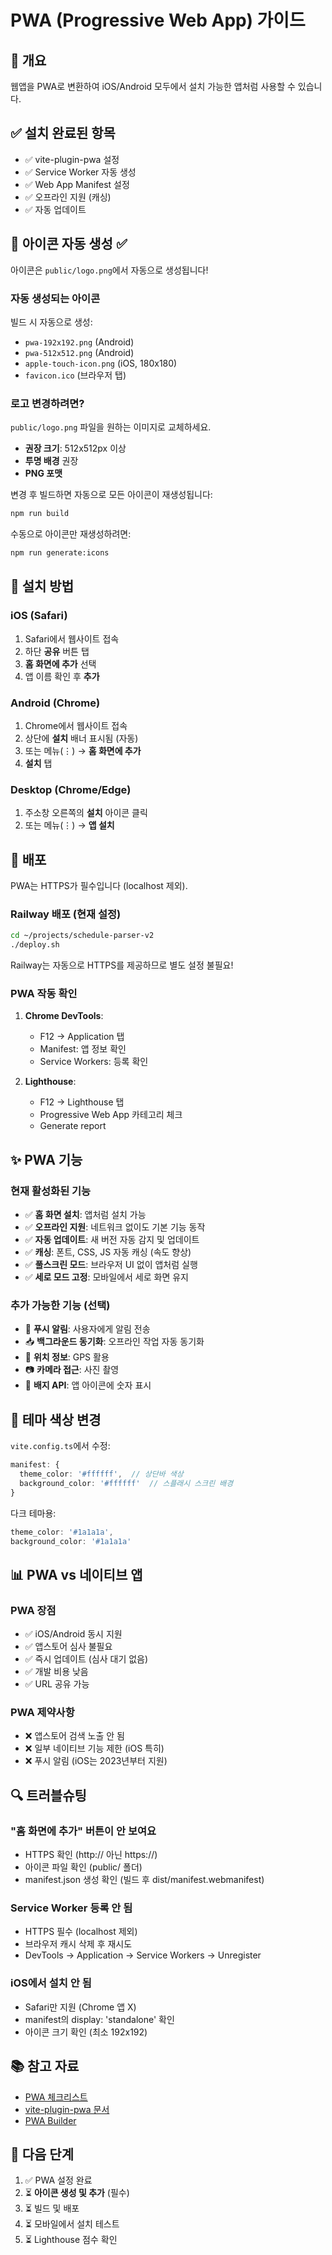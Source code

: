 # PWA (Progressive Web App) 가이드

## 📱 개요

웹앱을 PWA로 변환하여 iOS/Android 모두에서 설치 가능한 앱처럼 사용할 수 있습니다.

## ✅ 설치 완료된 항목

- ✅ vite-plugin-pwa 설정
- ✅ Service Worker 자동 생성
- ✅ Web App Manifest 설정
- ✅ 오프라인 지원 (캐싱)
- ✅ 자동 업데이트

## 🎨 아이콘 자동 생성 ✅

아이콘은 `public/logo.png`에서 자동으로 생성됩니다!

### 자동 생성되는 아이콘
빌드 시 자동으로 생성:
- `pwa-192x192.png` (Android)
- `pwa-512x512.png` (Android)
- `apple-touch-icon.png` (iOS, 180x180)
- `favicon.ico` (브라우저 탭)

### 로고 변경하려면?
`public/logo.png` 파일을 원하는 이미지로 교체하세요.
- **권장 크기**: 512x512px 이상
- **투명 배경** 권장
- **PNG 포맷**

변경 후 빌드하면 자동으로 모든 아이콘이 재생성됩니다:
```bash
npm run build
```

수동으로 아이콘만 재생성하려면:
```bash
npm run generate:icons
```

## 📱 설치 방법

### iOS (Safari)
1. Safari에서 웹사이트 접속
2. 하단 **공유** 버튼 탭
3. **홈 화면에 추가** 선택
4. 앱 이름 확인 후 **추가**

### Android (Chrome)
1. Chrome에서 웹사이트 접속
2. 상단에 **설치** 배너 표시됨 (자동)
3. 또는 메뉴(⋮) → **홈 화면에 추가**
4. **설치** 탭

### Desktop (Chrome/Edge)
1. 주소창 오른쪽의 **설치** 아이콘 클릭
2. 또는 메뉴(⋮) → **앱 설치**

## 🚀 배포

PWA는 HTTPS가 필수입니다 (localhost 제외).

### Railway 배포 (현재 설정)
```bash
cd ~/projects/schedule-parser-v2
./deploy.sh
```

Railway는 자동으로 HTTPS를 제공하므로 별도 설정 불필요!

### PWA 작동 확인

1. **Chrome DevTools**:
   - F12 → Application 탭
   - Manifest: 앱 정보 확인
   - Service Workers: 등록 확인

2. **Lighthouse**:
   - F12 → Lighthouse 탭
   - Progressive Web App 카테고리 체크
   - Generate report

## ✨ PWA 기능

### 현재 활성화된 기능

- ✅ **홈 화면 설치**: 앱처럼 설치 가능
- ✅ **오프라인 지원**: 네트워크 없이도 기본 기능 동작
- ✅ **자동 업데이트**: 새 버전 자동 감지 및 업데이트
- ✅ **캐싱**: 폰트, CSS, JS 자동 캐싱 (속도 향상)
- ✅ **풀스크린 모드**: 브라우저 UI 없이 앱처럼 실행
- ✅ **세로 모드 고정**: 모바일에서 세로 화면 유지

### 추가 가능한 기능 (선택)

- 📱 **푸시 알림**: 사용자에게 알림 전송
- 📥 **백그라운드 동기화**: 오프라인 작업 자동 동기화
- 📍 **위치 정보**: GPS 활용
- 📷 **카메라 접근**: 사진 촬영
- 🔔 **배지 API**: 앱 아이콘에 숫자 표시

## 🔧 테마 색상 변경

`vite.config.ts`에서 수정:
```typescript
manifest: {
  theme_color: '#ffffff',  // 상단바 색상
  background_color: '#ffffff'  // 스플래시 스크린 배경
}
```

다크 테마용:
```typescript
theme_color: '#1a1a1a',
background_color: '#1a1a1a'
```

## 📊 PWA vs 네이티브 앱

### PWA 장점
- ✅ iOS/Android 동시 지원
- ✅ 앱스토어 심사 불필요
- ✅ 즉시 업데이트 (심사 대기 없음)
- ✅ 개발 비용 낮음
- ✅ URL 공유 가능

### PWA 제약사항
- ❌ 앱스토어 검색 노출 안 됨
- ❌ 일부 네이티브 기능 제한 (iOS 특히)
- ❌ 푸시 알림 (iOS는 2023년부터 지원)

## 🔍 트러블슈팅

### "홈 화면에 추가" 버튼이 안 보여요
- HTTPS 확인 (http:// 아닌 https://)
- 아이콘 파일 확인 (public/ 폴더)
- manifest.json 생성 확인 (빌드 후 dist/manifest.webmanifest)

### Service Worker 등록 안 됨
- HTTPS 필수 (localhost 제외)
- 브라우저 캐시 삭제 후 재시도
- DevTools → Application → Service Workers → Unregister

### iOS에서 설치 안 됨
- Safari만 지원 (Chrome 앱 X)
- manifest의 display: 'standalone' 확인
- 아이콘 크기 확인 (최소 192x192)

## 📚 참고 자료

- [PWA 체크리스트](https://web.dev/pwa-checklist/)
- [vite-plugin-pwa 문서](https://vite-pwa-org.netlify.app/)
- [PWA Builder](https://www.pwabuilder.com/)

## 🎯 다음 단계

1. ✅ PWA 설정 완료
2. ⏳ **아이콘 생성 및 추가** (필수)
3. ⏳ 빌드 및 배포
4. ⏳ 모바일에서 설치 테스트
5. ⏳ Lighthouse 점수 확인
